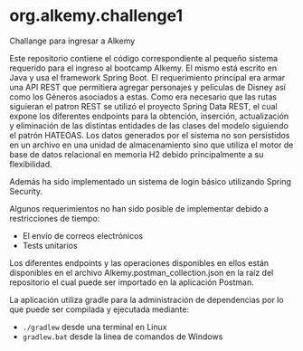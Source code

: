 # org.alkemy.challenge1
Challange para ingresar a Alkemy

Este repositorio contiene el código correspondiente al pequeño sistema requerido para el ingreso al bootcamp Alkemy. El mismo está escrito en Java y usa el framework Spring Boot.
El requerimiento principal era armar una API REST que permitiera agregar personajes y películas de Disney así como los Géneros asociados a estas. Como era necesario que las rutas siguieran el patron REST se utilizó el proyecto Spring Data REST, el cual expone los diferentes endpoints para la obtención, inserción, actualización y eliminación de las distintas entidades de las clases del modelo siguiendo el patrón HATEOAS.
Los datos generados por el sistema no son persistidos en un archivo en una unidad de almacenamiento sino que utiliza el motor de base de datos relacional en memoria H2 debido principalmente a su flexibilidad.

Además ha sido implementado un sistema de login básico utilizando Spring Security.

Algunos requerimientos no han sido posible de implementar debido a restricciones de tiempo:
 - El envío de correos electrónicos
 - Tests unitarios
 
 Los diferentes endpoints y las operaciones disponibles en ellos están disponibles en el archivo Alkemy.postman_collection.json en la raíz del repositorio el cual puede ser importado en la aplicación Postman.
 
 La aplicación utiliza gradle para la administración de dependencias por lo que puede ser compilada y ejecutada mediante:
 
 - `./gradlew` desde una terminal en Linux 
-  `gradlew.bat` desde la linea de comandos de Windows
